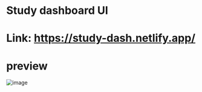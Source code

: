 # Study dashboard UI
# Link: https://study-dash.netlify.app/
# preview
![image](https://github.com/tsoysal/study-dashboard-ui/assets/137247868/f53d584a-d78a-4122-b9a9-c451bf50d442)

